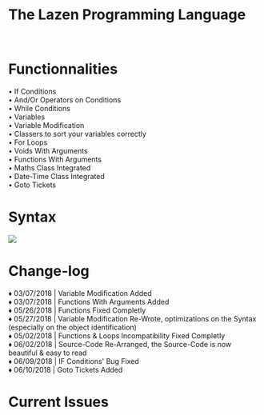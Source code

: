 <h1>The Lazen Programming Language</h1>
<br>
<h1>Functionnalities</h1>

• If Conditions<br>
• And/Or Operators on Conditions<br>
• While Conditions<br>
• Variables<br>
• Variable Modification<br>
• Classers to sort your variables correctly<br>
• For Loops<br>
• Voids With Arguments<br>
• Functions With Arguments<br>
• Maths Class Integrated<br>
• Date-Time Class Integrated<br>
• Goto Tickets<br>



<h1>Syntax</h1>
<img src="https://image.ibb.co/n4QAJT/Capture.png"></img>


<h1>Change-log</h1>

♦ 03/07/2018 | Variable Modification Added<br>
♦ 03/07/2018 | Functions With Arguments Added<br>
♦ 05/26/2018 | Functions Fixed Completly<br>
♦ 05/27/2018 | Variable Modification Re-Wrote, optimizations on the Syntax (especially on the object identification)<br>
♦ 05/02/2018 | Functions & Loops Incompatibility Fixed Completly<br>
♦ 06/02/2018 | Source-Code Re-Arranged, the Source-Code is now beautiful & easy to read<br>
♦ 06/09/2018 | IF Conditions' Bug Fixed<br>
♦ 06/10/2018 | Goto Tickets Added<br>

<h1>Current Issues</h1>

